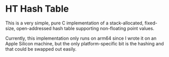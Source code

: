 # HT Hash Table

This is a very simple, pure C implementation of a stack-allocated, fixed-size, open-addressed hash table supporting non-floating point values.

Currently, this implementation only runs on arm64 since I wrote it on an Apple Silicon machine, but the only platform-specific bit is the hashing and that could be swapped out easily.
